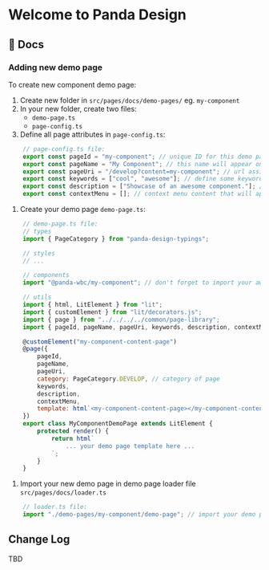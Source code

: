 # Welcome to Panda Design

## 📜 Docs

### Adding new demo page

To create new component demo page:
1. Create new folder in `src/pages/docs/demo-pages/` eg. `my-component`
1. In your new folder, create two files:
	- `demo-page.ts`
	- `page-config.ts`
1. Define all page attributes in `page-config.ts`:
```javascript
	// page-config.ts file:
	export const pageId = "my-component"; // unique ID for this demo page
	export const pageName = "My Component"; // this name will appear on the side menu
	export const pageUri = "/develop?content=my-component"; // url assigned to panda-router
	export const keywords = ["cool", "awesome"]; // define some keywords to help find your page in global search
	export const description = ["Showcase of an awesome component."]; // write some description of your demo page to help users understand what is this page about
	export const contextMenu = []; // context menu content that will appear on the right side
```
1. Create your demo page `demo-page.ts`:
```javascript
	// demo-page.ts file:
	// types
	import { PageCategory } from "panda-design-typings";

	// styles
	// ...

	// components
	import "@panda-wbc/my-component"; // don't forget to import your awesome component

	// utils
	import { html, LitElement } from "lit";
	import { customElement } from "lit/decorators.js";
	import { page } from "../../../../common/page-library";
	import { pageId, pageName, pageUri, keywords, description, contextMenu } from "./page-config";

	@customElement("my-component-content-page")
	@page({
		pageId,
		pageName,
		pageUri,
		category: PageCategory.DEVELOP, // category of page
		keywords,
		description,
		contextMenu,
		template: html`<my-component-content-page></my-component-content-page>`
	})
	export class MyComponentDemoPage extends LitElement {
		protected render() {
			return html`
				... your demo page template here ...
			`;
		}
	}
```
1. Import your new demo page in demo page loader file `src/pages/docs/loader.ts`
```javascript
	// loader.ts file:
	import "./demo-pages/my-component/demo-page"; // import your demo page file (.ts)
```
## Change Log

TBD